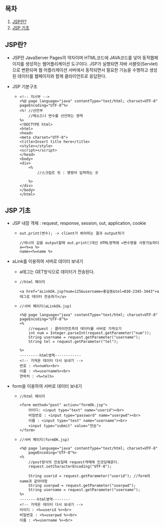 ## 목차

1. [JSP란?](#JSP란?)
2. [JSP 기초](#JSP-기초)

## JSP란?

* JSP란 JavaServer Pages의 약자이며 HTML코드에 JAVA코드를 넣어 동적웹페이지를 생성하는 웹어플리케이션 도구이다. JSP가 실행되면 자바 서블릿(Servlet)으로 변환되며 웹 어플리케이션 서버에서 동작되면서 필요한 기능을 수행하고 생성된 데이터를 웹페이지와 함께 클라이언트로 응답한다.

* JSP 기본구조

  * ```
    <!-- 지시부 -->
    <%@ page language="java" contentType="text/html; charset=UTF-8" pageEncoding="UTF-8"%>
    <%! //선언부
    	//메소드나 변수를 선언하는 영역
    %>
    <!DOCTYPE html>
    <html>
    <head>
    <meta charset="UTF-8">
    <title>Insert title here</title>
    <style></style>
    <script></script>
    </head>
    <body>
    <div>
    	<%
    		//스크립트 릿 : 명령어 입력하는 곳
    		
    	%>
    </div>
    </body>
    </html>
    ```

## JSP 기초

* JSP 내장 객체 : request, response, session, out, application, cookie

  * ```
    out.print(변수); -> client가 봐야하는 결과 output하기
    
    //하나의 값을 output할때 out.print()대신 HTML영역에 =변수명을 사용가능하다
    a=<%=a %>
    name=<%=name %>
    ```

* aLink를 이용하여 서버로 데이터 보내기

  * a태그는 GET방식으로 데이터가 전송된다.

  * ```
    //html 페이지
    
    <a href="aLinkOk.jsp?num=125&username=홍길동&tel=010-2345-3443">a 태그로 데이터 전송하기</a>
    ```

  * ```
    //서버 페이지(aLinkOk.jsp)
    
    <%@ page language="java" contentType="text/html; charset=UTF-8" pageEncoding="UTF-8"%>
    <%
    	//request : 클라이언트측의 데이터를 서버로 가져오기
    	int num = Integer.parseInt(request.getParameter("num"));
    	String username = request.getParameter("username");
    	String tel = request.getParameter("tel");
    	
    %>
    ---------html영역------------
    <!-- 가져온 데이터 다시 보내기 -->
    번호 : <%=num%><br>
    이름 : <%=username%><br>
    연락처 : <%=tel%>
    ```

* form을 이용하여 서버로 데이터 보내기

  * ```
    //html 페이지
    
    <form method="post" action="formOk.jsp">
    	아이디: <input type="text" name="userid"><br>
    	비밀번호 : <input type="password" name="userpwd"><br>
    	이름 : <input type="text" name="username"><br>
    	<input type="submit" value="전송">
    </form>
    ```

  * ```
    //서버 페이지(formOK.jsp)
    
    <%@ page language="java" contentType="text/html; charset=UTF-8"
        pageEncoding="UTF-8"%>
    <%
    	//post방식의 전송일때 request객체에 인코딩해준다.
    	request.setCharacterEncoding("UTF-8");
    	
    	String userid = request.getParameter("userid"); //form의 name과 같아야함
    	String userpwd = request.getParameter("userpwd");
    	String username = request.getParameter("username");
    %>
    --------html영역--------
    <!-- 가져온 데이터 다시 보내기 -->
    아이디 : <%=userid %><br>
    비밀번호 : <%=userpwd %><br>
    이름 : <%=username %><br>
    ```



